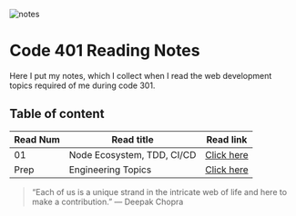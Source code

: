 ![notes](imgs/401-notes.png)

# Code 401 Reading Notes

Here I put my notes, which I collect when I read the web development topics required of me during code 301.

## Table of content

Read Num | Read title | Read link
------------ | ------------- | --------------
01 |  Node Ecosystem, TDD, CI/CD | [Click here](https://abdallahsafi.github.io/Reading-Notes401/class-01)
Prep |  Engineering Topics | [Click here](https://abdallahsafi.github.io/Reading-Notes401/prep)




















> “Each of us is a unique strand in the intricate web of life and here to make a contribution.”
> ― Deepak Chopra


